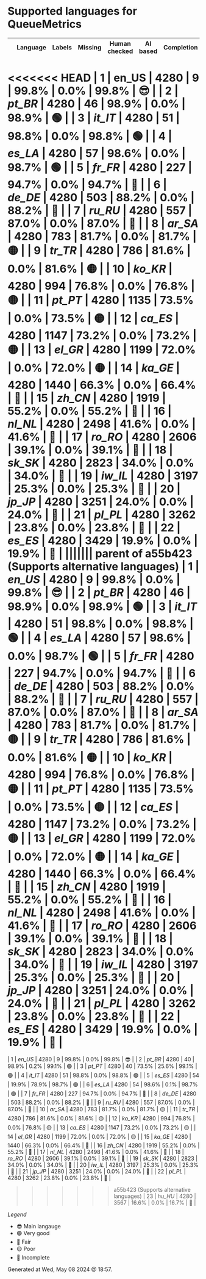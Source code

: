 # Supported languages for QueueMetrics

|  | Language | Labels | Missing | Human checked | AI based | Completion |   |
|--|----------|--------|---------|---------------|----------|------------|---|
<<<<<<< HEAD
| 1 | **en_US** | 4280 | 9 | 99.8% | 0.0% | 99.8% | 😎 |
| 2 | *pt_BR* | 4280 | 46 | 98.9% | 0.0% | 98.9% | 🟢 |
| 3 | *it_IT* | 4280 | 51 | 98.8% | 0.0% | 98.8% | 🟢 |
| 4 | *es_LA* | 4280 | 57 | 98.6% | 0.0% | 98.7% | 🟢 |
| 5 | *fr_FR* | 4280 | 227 | 94.7% | 0.0% | 94.7% | 🔵 |
| 6 | *de_DE* | 4280 | 503 | 88.2% | 0.0% | 88.2% | 🔵 |
| 7 | *ru_RU* | 4280 | 557 | 87.0% | 0.0% | 87.0% | 🔵 |
| 8 | *ar_SA* | 4280 | 783 | 81.7% | 0.0% | 81.7% | 🟡 |
| 9 | *tr_TR* | 4280 | 786 | 81.6% | 0.0% | 81.6% | 🟡 |
| 10 | *ko_KR* | 4280 | 994 | 76.8% | 0.0% | 76.8% | 🟡 |
| 11 | *pt_PT* | 4280 | 1135 | 73.5% | 0.0% | 73.5% | 🟡 |
| 12 | *ca_ES* | 4280 | 1147 | 73.2% | 0.0% | 73.2% | 🟡 |
| 13 | *el_GR* | 4280 | 1199 | 72.0% | 0.0% | 72.0% | 🟡 |
| 14 | *ka_GE* | 4280 | 1440 | 66.3% | 0.0% | 66.4% | 🔴 |
| 15 | *zh_CN* | 4280 | 1919 | 55.2% | 0.0% | 55.2% | 🔴 |
| 16 | *nl_NL* | 4280 | 2498 | 41.6% | 0.0% | 41.6% | 🔴 |
| 17 | *ro_RO* | 4280 | 2606 | 39.1% | 0.0% | 39.1% | 🔴 |
| 18 | *sk_SK* | 4280 | 2823 | 34.0% | 0.0% | 34.0% | 🔴 |
| 19 | *iw_IL* | 4280 | 3197 | 25.3% | 0.0% | 25.3% | 🔴 |
| 20 | *jp_JP* | 4280 | 3251 | 24.0% | 0.0% | 24.0% | 🔴 |
| 21 | *pl_PL* | 4280 | 3262 | 23.8% | 0.0% | 23.8% | 🔴 |
| 22 | *es_ES* | 4280 | 3429 | 19.9% | 0.0% | 19.9% | 🔴 |
||||||| parent of a55b423 (Supports alternative languages)
| 1 | *en_US* | 4280 | 9 | 99.8% | 0.0% | 99.8% | 😎 |
| 2 | *pt_BR* | 4280 | 46 | 98.9% | 0.0% | 98.9% | 🟢 |
| 3 | *it_IT* | 4280 | 51 | 98.8% | 0.0% | 98.8% | 🟢 |
| 4 | *es_LA* | 4280 | 57 | 98.6% | 0.0% | 98.7% | 🟢 |
| 5 | *fr_FR* | 4280 | 227 | 94.7% | 0.0% | 94.7% | 🔵 |
| 6 | *de_DE* | 4280 | 503 | 88.2% | 0.0% | 88.2% | 🔵 |
| 7 | *ru_RU* | 4280 | 557 | 87.0% | 0.0% | 87.0% | 🔵 |
| 8 | *ar_SA* | 4280 | 783 | 81.7% | 0.0% | 81.7% | 🟡 |
| 9 | *tr_TR* | 4280 | 786 | 81.6% | 0.0% | 81.6% | 🟡 |
| 10 | *ko_KR* | 4280 | 994 | 76.8% | 0.0% | 76.8% | 🟡 |
| 11 | *pt_PT* | 4280 | 1135 | 73.5% | 0.0% | 73.5% | 🟡 |
| 12 | *ca_ES* | 4280 | 1147 | 73.2% | 0.0% | 73.2% | 🟡 |
| 13 | *el_GR* | 4280 | 1199 | 72.0% | 0.0% | 72.0% | 🟡 |
| 14 | *ka_GE* | 4280 | 1440 | 66.3% | 0.0% | 66.4% | 🔴 |
| 15 | *zh_CN* | 4280 | 1919 | 55.2% | 0.0% | 55.2% | 🔴 |
| 16 | *nl_NL* | 4280 | 2498 | 41.6% | 0.0% | 41.6% | 🔴 |
| 17 | *ro_RO* | 4280 | 2606 | 39.1% | 0.0% | 39.1% | 🔴 |
| 18 | *sk_SK* | 4280 | 2823 | 34.0% | 0.0% | 34.0% | 🔴 |
| 19 | *iw_IL* | 4280 | 3197 | 25.3% | 0.0% | 25.3% | 🔴 |
| 20 | *jp_JP* | 4280 | 3251 | 24.0% | 0.0% | 24.0% | 🔴 |
| 21 | *pl_PL* | 4280 | 3262 | 23.8% | 0.0% | 23.8% | 🔴 |
| 22 | *es_ES* | 4280 | 3429 | 19.9% | 0.0% | 19.9% | 🔴 |
=======
| 1 | *en_US* | 4280 | 9 | 99.8% | 0.0% | 99.8% | 😎 |
| 2 | *pt_BR* | 4280 | 40 | 98.9% | 0.2% | 99.1% | 🟢 |
| 3 | *pt_PT* | 4280 | 40 | 73.5% | 25.6% | 99.1% | 🟢 |
| 4 | *it_IT* | 4280 | 51 | 98.8% | 0.0% | 98.8% | 🟢 |
| 5 | *es_ES* | 4280 | 54 | 19.9% | 78.9% | 98.7% | 🟢 |
| 6 | *es_LA* | 4280 | 54 | 98.6% | 0.1% | 98.7% | 🟢 |
| 7 | *fr_FR* | 4280 | 227 | 94.7% | 0.0% | 94.7% | 🔵 |
| 8 | *de_DE* | 4280 | 503 | 88.2% | 0.0% | 88.2% | 🔵 |
| 9 | *ru_RU* | 4280 | 557 | 87.0% | 0.0% | 87.0% | 🔵 |
| 10 | *ar_SA* | 4280 | 783 | 81.7% | 0.0% | 81.7% | 🟡 |
| 11 | *tr_TR* | 4280 | 786 | 81.6% | 0.0% | 81.6% | 🟡 |
| 12 | *ko_KR* | 4280 | 994 | 76.8% | 0.0% | 76.8% | 🟡 |
| 13 | *ca_ES* | 4280 | 1147 | 73.2% | 0.0% | 73.2% | 🟡 |
| 14 | *el_GR* | 4280 | 1199 | 72.0% | 0.0% | 72.0% | 🟡 |
| 15 | *ka_GE* | 4280 | 1440 | 66.3% | 0.0% | 66.4% | 🔴 |
| 16 | *zh_CN* | 4280 | 1919 | 55.2% | 0.0% | 55.2% | 🔴 |
| 17 | *nl_NL* | 4280 | 2498 | 41.6% | 0.0% | 41.6% | 🔴 |
| 18 | *ro_RO* | 4280 | 2606 | 39.1% | 0.0% | 39.1% | 🔴 |
| 19 | *sk_SK* | 4280 | 2823 | 34.0% | 0.0% | 34.0% | 🔴 |
| 20 | *iw_IL* | 4280 | 3197 | 25.3% | 0.0% | 25.3% | 🔴 |
| 21 | *jp_JP* | 4280 | 3251 | 24.0% | 0.0% | 24.0% | 🔴 |
| 22 | *pl_PL* | 4280 | 3262 | 23.8% | 0.0% | 23.8% | 🔴 |
>>>>>>> a55b423 (Supports alternative languages)
| 23 | *hu_HU* | 4280 | 3567 | 16.6% | 0.0% | 16.7% | 🔴 |


*Legend*

- 😎 Main langauge
- 🟢 Very good
- 🔵 Fair
- 🟡 Poor
- 🔴 Incomplete


Generated at Wed, May 08 2024 @ 18:57.


